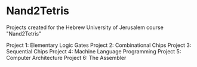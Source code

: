 # Nand2Tetris
Projects created for the Hebrew University of Jerusalem course "Nand2Tetris"

Project 1: Elementary Logic Gates
Project 2: Combinational Chips
Project 3: Sequential Chips
Project 4: Machine Language Programming
Project 5: Computer Architecture
Project 6: The Assembler
